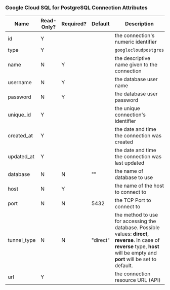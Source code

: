 ### Google Cloud SQL for PostgreSQL Connection Attributes

|Name|Read-Only?|Required?|Default|Description|
|----|---------|---------|-------|-----------|
|id|Y| | |the connection's numeric identifier
|type|Y| | |`googlecloudpostgres`
|name|N|Y| |the descriptive name given to the connection
|username|N|Y| |the database user name
|password|N|Y| |the database user password
|unique_id|Y| | |the unique connection's identifier
|created_at|Y| | |the date and time the connection was created
|updated_at|Y| | |the date and time the connection was last updated
|database|N|N|""|the name of database to use
|host|N|Y| |the name of the host to connect to
|port|N|N|5432|the TCP Port to connect to
|tunnel_type|N|N|"direct"|the method to use for accessing the database. Possible values: **direct**, **reverse**. In case of **reverse** type, **host** will be empty and **port** will be set to default.
|url|Y| | |the connection resource URL (API)
